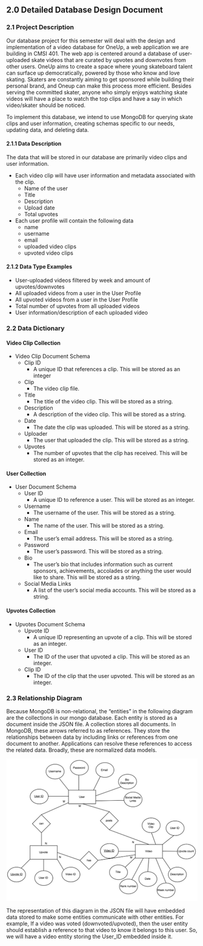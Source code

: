 ## 2.0 Detailed Database Design Document

### 2.1 Project Description

Our database project for this semester will deal with the design and implementation of a video database for OneUp, a web application we are building in CMSI 401. The web app is centered around a database of user-uploaded skate videos that are curated by upvotes and downvotes from other users. OneUp aims to create a space where young skateboard talent can surface up democratically, powered by those who know and love skating. Skaters are constantly aiming to get sponsored while building their personal brand, and Oneup can make this process more efficient. Besides serving the committed skater, anyone who simply enjoys watching skate videos will have a place to watch the top clips and have a say in which video/skater should be noticed.

To implement this database, we intend to use MongoDB for querying skate clips and user information, creating schemas specific to our needs, updating data, and deleting data.

#### 2.1.1 Data Description

The data that will be stored in our database are primarily video clips and user information. 

- Each video clip will have user information and metadata associated with the clip.
    - Name of the user
    - Title
    - Description
    - Upload date
    - Total upvotes
- Each user profile will contain the following data 
	- name 
	- username
	- email
	- uploaded video clips 
	- upvoted video clips 
  

#### 2.1.2 Data Type Examples 
  
- User-uploaded videos filtered by week and amount of upvotes/downvotes
- All uploaded videos from a user in the User Profile
- All upvoted videos from a user in the User Profile
- Total number of upvotes from all uploaded videos
- User information/description of each uploaded video



### 2.2 Data Dictionary

#### Video Clip Collection

- Video Clip Document Schema
    - Clip ID
        - A unique ID that references a clip. This will be stored as an integer
    - Clip
        - The video clip file.
    - Title
        - The title of the video clip. This will be stored as a string.
    - Description
        - A description of the video clip. This will be stored as a string.
    - Date
        - The date the clip was uploaded. This will be stored as a string.
    - Uploader 
        - The user that uploaded the clip. This will be stored as a string.
    - Upvotes 
        - The number of upvotes that the clip has received. This will be stored as an integer.
        
#### User Collection

- User Document Schema
    - User ID
        - A unique ID to reference a user. This will be stored as an integer.
    - Username
        - The username of the user. This will be stored as a string.
    - Name
        - The name of the user. This will be stored as a string.
    - Email
        - The user’s email address. This will be stored as a string.
    - Password
        - The user’s password. This will be stored as a string.
    - Bio
        - The user’s bio that includes information such as current sponsors, achievements, accolades or anything the user would like to share. This will be stored as a string.
    - Social Media Links
        - A list of the user’s social media accounts. This will be stored as a string.
        
#### Upvotes Collection

- Upvotes Document Schema
    - Upvote ID 
        - A unique ID representing an upvote of a clip. This will be stored as an integer.
    - User ID
        - The ID of the user that upvoted a clip. This will be stored as an integer.
    - Clip ID
        - The ID of the clip that the user upvoted. This will be stored as an integer.



### 2.3 Relationship Diagram

Because MongoDB is non-relational, the “entities” in the following diagram are the collections in our mongo database. Each entity is stored as a document inside the JSON file. A collection stores all documents. In MongoDB, these arrows referred to as references. They store the relationships between data by including links or references from one document to another. Applications can resolve these references to access the related data. Broadly, these are normalized data models. 


<p align="center">
	<img src="../images/DetailedERD.png">
	
</p>

The representation of this diagram in the JSON file will have embedded data stored to make some entities communicate with other entities. For example, If a video was voted (downvoted/upvoted), then the user entity should  establish a reference to that video to know it belongs to this user. So, we will have a video entity storing the User_ID embedded inside it. 

